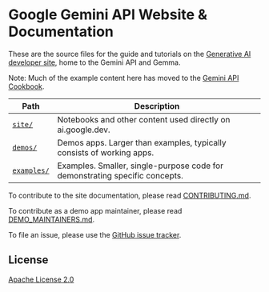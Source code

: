 # Google Gemini API Website & Documentation

These are the source files for the guide and tutorials on
the [Generative AI developer site](https://ai.google.dev/), home to
the Gemini API and Gemma.

Note: Much of the example content here has moved to the [Gemini API
Cookbook](https://github.com/google-gemini/).

| Path | Description |
| ---- | ----------- |
| [`site/`](site/) | Notebooks and other content used directly on ai.google.dev. |
| [`demos/`](demos/) | Demos apps. Larger than examples, typically consists of working apps. |
| [`examples/`](examples/) | Examples. Smaller, single-purpose code for demonstrating specific concepts. |



To contribute to the site documentation, please read
[CONTRIBUTING.md](CONTRIBUTING.md).

To contribute as a demo app maintainer, please read
[DEMO_MAINTAINERS.md](DEMO_MAINTAINERS.md).

To file an issue, please use the
[GitHub issue tracker](https://github.com/google/generative-ai-docs/issues/new).

## License

[Apache License 2.0](LICENSE)
